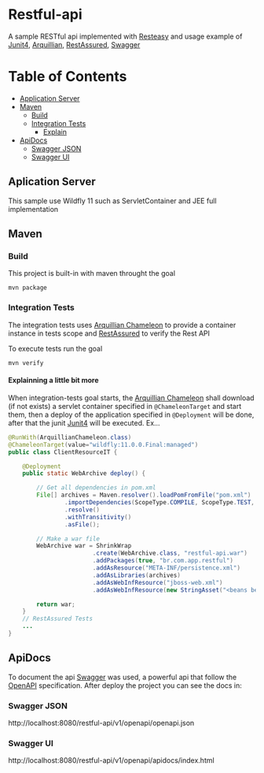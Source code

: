 # Restful-api

A sample RESTful api implemented with [Resteasy](https://resteasy.github.io/) and usage example of [Junit4](https://junit.org/junit4/), [Arquillian](http://arquillian.org/), [RestAssured](http://rest-assured.io/), [Swagger](https://github.com/swagger-api)

# Table of Contents

- [Application Server](#aplication-server)
- [Maven](#maven)
    - [Build](#build)
    - [Integration Tests](#integration-tests)
        - [Explain](#explainning-a-little-bit-more)
- [ApiDocs](#apidocs)
    - [Swagger JSON](#swagger-json)
    - [Swagger UI](#swagger-ui)

## Aplication Server

This sample use Wildfly 11 such as ServletContainer and JEE full implementation

## Maven

### Build

This project is built-in with maven throught the goal

```console
mvn package
```

### Integration Tests

The integration tests uses [Arquillian Chameleon](https://github.com/arquillian/arquillian-container-chameleon) to provide a container instance in tests scope and [RestAssured](http://rest-assured.io/) to verify the Rest API

To execute tests run the goal

```console
mvn verify
```

#### Explainning a little bit more

When integration-tests goal starts, the [Arquillian Chameleon](https://github.com/arquillian/arquillian-container-chameleon) shall download (if not exists) a servlet container specified in ```@ChameleonTarget``` and start them, then a deploy of the application specified in ```@Deployment``` will be done, after that the junit [Junit4](https://junit.org/junit4/) will be executed. Ex...

```java
@RunWith(ArquillianChameleon.class)
@ChameleonTarget(value="wildfly:11.0.0.Final:managed")
public class ClientResourceIT {

    @Deployment
    public static WebArchive deploy() {

        // Get all dependencies in pom.xml
        File[] archives = Maven.resolver().loadPomFromFile("pom.xml")
                .importDependencies(ScopeType.COMPILE, ScopeType.TEST, ScopeType.PROVIDED, ScopeType.RUNTIME)
                .resolve()
                .withTransitivity()
                .asFile();

        // Make a war file
        WebArchive war = ShrinkWrap
                        .create(WebArchive.class, "restful-api.war")
                        .addPackages(true, "br.com.app.restful")
                        .addAsResource("META-INF/persistence.xml")
                        .addAsLibraries(archives)
                        .addAsWebInfResource("jboss-web.xml")
                        .addAsWebInfResource(new StringAsset("<beans bean-discovery-mode=\"all\" version=\"1.1\"/>"), "beans.xml");

        return war;
    }
    // RestAssured Tests
    ...
}
```

## ApiDocs

To document the api [Swagger](https://github.com/swagger-api) was used, a powerful api that follow the [OpenAPI](https://github.com/OAI/OpenAPI-Specification) specification. After deploy the project you can see the docs in:

### Swagger JSON

http://localhost:8080/restful-api/v1/openapi/openapi.json

### Swagger UI

http://localhost:8080/restful-api/v1/openapi/apidocs/index.html